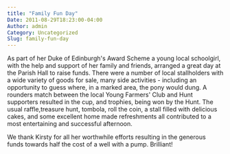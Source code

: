 ```yaml
---
title: "Family Fun Day"
Date: 2011-08-29T18:23:00-04:00
Author: admin
Category: Uncategorized
Slug: family-fun-day
---
```


As part of her Duke of Edinburgh's Award Scheme a young local schoolgirl, with the help and support of her family and friends, arranged a great day at the Parish Hall to raise funds. There were a number of local stallholders with a wide variety of goods for sale, many side activities - including an opportunity to guess where, in a marked area, the pony would dung. A rounders match between the local Young Farmers' Club and Hunt supporters resulted in the cup, and trophies, being won by the Hunt. The usual raffle,treasure hunt, tombola, roll the coin, a stall filled with delicious cakes, and some excellent home made refreshments all contributed to a most entertaining and successful afternoon.

We thank Kirsty for all her worthwhile efforts resulting in the generous funds towards half the cost of a well with a pump. Brilliant!

 

 
